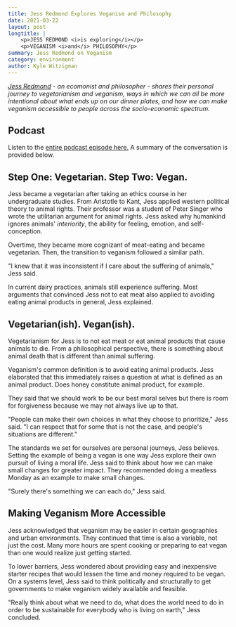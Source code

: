 ```yaml
---
title: Jess Redmond Explores Veganism and Philosophy
date: 2021-03-22
layout: post
longtitle: |
    <p>JESS REDMOND <i>is exploring</i></p>
    <p>VEGANISM <i>and</i> PHILOSOPHY</p>
summary: Jess Redmond on Veganism
category: environment
author: Kyle Witzigman
---
```


<i>[Jess Redmond](https://www.linkedin.com/in/jessica-redmond-5ab095191/) - an ecomonist and philosopher - shares their personal journey to vegetarianism and veganism, ways in which we can all be more intentional about what ends up on our dinner plates, and how we can make veganism accessible to people across the socio-economic spectrum. </i>

## Podcast
Listen to the [entire podcast episode here.](https://drive.google.com/file/d/1V1BwAP8pcWZQ5iTBNZuc-qgMJp0g2YJy/view?usp=sharing) A summary of the conversation is provided below.

## Step One: Vegetarian. Step Two: Vegan.
Jess became a vegetarian after taking an ethics course in her undergraduate studies. From Aristotle to Kant, Jess applied western political theory to animal rights. Their professor was a student of Peter Singer who wrote the utilitarian argument for animal rights. Jess asked why humankind ignores animals' <i>interiority</i>, the ability for feeling, emotion, and self-conception. 

Overtime, they became more cognizant of meat-eating and became vegetarian. Then, the transition to veganism followed a similar path.

"I knew that it was inconsistent if I care about the suffering of animals," Jess said.

In current dairy practices, animals still experience suffering. Most arguments that convinced Jess not to eat meat also applied to avoiding eating animal products in general, Jess explained.

## Vegetarian(ish). Vegan(ish).
Vegetarianism for Jess is to not eat meat or eat animal products that cause animals to die. From a philosophical perspective, there is something about animal death that is different than animal suffering.

Veganism's common definition is to avoid eating animal products. Jess elaborated that this immediately raises a question at what is defined as an animal product. Does honey constitute animal product, for example.

They said that we should work to be our best moral selves but there is room for forgiveness because we may not always live up to that.

"People can make their own choices in what they choose to prioritize," Jess said. "I can respect that for some that is not the case, and people's situations are different."

The standards we set for ourselves are personal journeys, Jess believes. Setting the example of being a vegan is one way Jess explore their own pursuit of living a moral life. Jess said to think about how we can make small changes for greater impact. They recommended doing a meatless Monday as an example to make small changes. 

"Surely there's something we can each do," Jess said.

## Making Veganism More Accessible
Jess acknowledged that veganism may be easier in certain geographies and urban environments. They continued that time is also a variable, not just the cost. Many more hours are spent cooking or preparing to eat vegan than one would realize just getting started.

To lower barriers, Jess wondered about providing easy and inexpensive starter recipes that would lessen the time and money required to be vegan. On a systems level, Jess said to think politically and structurally to get governments to make veganism widely available and feasible. 

"Really think about what we need to do, what does the world need to do in order to be sustainable for everybody who is living on earth," Jess concluded.
